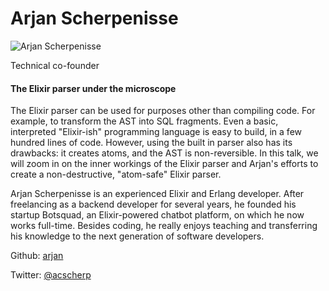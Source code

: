 # Arjan Scherpenisse

![Arjan Scherpenisse](http://s3.amazonaws.com/esl-conf-stg/media/files/000/000/914/thumbnail/Arjan.jpg?1546863862)

Technical co-founder

#### The Elixir parser under the microscope

The Elixir parser can be used for purposes other than compiling code. For example, to transform the AST into SQL fragments. Even a basic, interpreted "Elixir-ish" programming language is easy to build, in a few hundred lines of code. However, using the built in parser also has its drawbacks: it creates atoms, and the AST is non-reversible. In this talk, we will zoom in on the inner workings of the Elixir parser and Arjan's efforts to create a non-destructive, "atom-safe" Elixir parser.

Arjan Scherpenisse is an experienced Elixir and Erlang developer. After freelancing as a backend developer for several years, he founded his startup Botsquad, an Elixir-powered chatbot platform, on which he now works full-time. Besides coding, he really enjoys teaching and transferring his knowledge to the next generation of software developers.

Github: [arjan](https://github.com/arjan)

Twitter: [@acscherp](https://twitter.com/acscherp)
